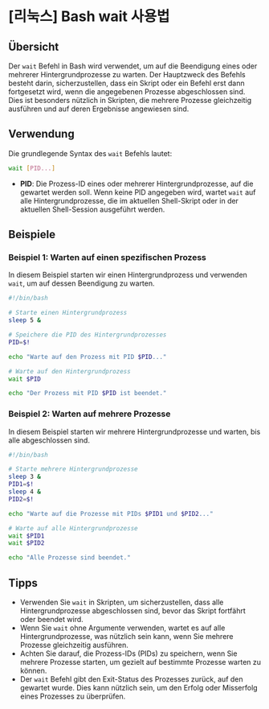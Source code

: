 # [리눅스] Bash wait 사용법

## Übersicht
Der `wait` Befehl in Bash wird verwendet, um auf die Beendigung eines oder mehrerer Hintergrundprozesse zu warten. Der Hauptzweck des Befehls besteht darin, sicherzustellen, dass ein Skript oder ein Befehl erst dann fortgesetzt wird, wenn die angegebenen Prozesse abgeschlossen sind. Dies ist besonders nützlich in Skripten, die mehrere Prozesse gleichzeitig ausführen und auf deren Ergebnisse angewiesen sind.

## Verwendung
Die grundlegende Syntax des `wait` Befehls lautet:

```bash
wait [PID...]
```

- **PID**: Die Prozess-ID eines oder mehrerer Hintergrundprozesse, auf die gewartet werden soll. Wenn keine PID angegeben wird, wartet `wait` auf alle Hintergrundprozesse, die im aktuellen Shell-Skript oder in der aktuellen Shell-Session ausgeführt werden.

## Beispiele

### Beispiel 1: Warten auf einen spezifischen Prozess
In diesem Beispiel starten wir einen Hintergrundprozess und verwenden `wait`, um auf dessen Beendigung zu warten.

```bash
#!/bin/bash

# Starte einen Hintergrundprozess
sleep 5 &

# Speichere die PID des Hintergrundprozesses
PID=$!

echo "Warte auf den Prozess mit PID $PID..."

# Warte auf den Hintergrundprozess
wait $PID

echo "Der Prozess mit PID $PID ist beendet."
```

### Beispiel 2: Warten auf mehrere Prozesse
In diesem Beispiel starten wir mehrere Hintergrundprozesse und warten, bis alle abgeschlossen sind.

```bash
#!/bin/bash

# Starte mehrere Hintergrundprozesse
sleep 3 &
PID1=$!
sleep 4 &
PID2=$!

echo "Warte auf die Prozesse mit PIDs $PID1 und $PID2..."

# Warte auf alle Hintergrundprozesse
wait $PID1
wait $PID2

echo "Alle Prozesse sind beendet."
```

## Tipps
- Verwenden Sie `wait` in Skripten, um sicherzustellen, dass alle Hintergrundprozesse abgeschlossen sind, bevor das Skript fortfährt oder beendet wird.
- Wenn Sie `wait` ohne Argumente verwenden, wartet es auf alle Hintergrundprozesse, was nützlich sein kann, wenn Sie mehrere Prozesse gleichzeitig ausführen.
- Achten Sie darauf, die Prozess-IDs (PIDs) zu speichern, wenn Sie mehrere Prozesse starten, um gezielt auf bestimmte Prozesse warten zu können.
- Der `wait` Befehl gibt den Exit-Status des Prozesses zurück, auf den gewartet wurde. Dies kann nützlich sein, um den Erfolg oder Misserfolg eines Prozesses zu überprüfen.